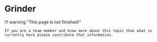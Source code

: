 # Grinder

!!! warning "This page is not finished!"

    If you are a team member and know more about this topic than what is currently here please contribute that information.
